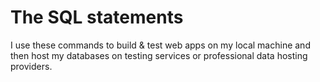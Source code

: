 # The SQL statements

I use these commands to build & test web apps on my local machine and then host my databases on testing services or professional data hosting providers.
